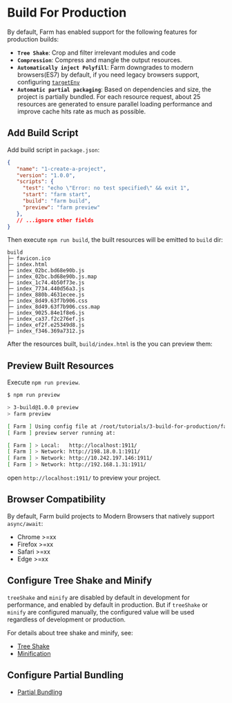 # Build For Production
By default, Farm has enabled support for the following features for production builds:
* **`Tree Shake`**: Crop and filter irrelevant modules and code
* **`Compression`**: Compress and mangle the output resources.
* **`Automatically inject Polyfill`**: Farm downgrades to modern browsers(ES7) by default, if you need legacy browsers support, configuring [`targetEnv`](/docs/config/compilation-options#output-targetenv)
* **`Automatic partial packaging`**: Based on dependencies and size, the project is partially bundled. For each resource request, about 25 resources are generated to ensure parallel loading performance and improve cache hits rate as much as possible.

## Add Build Script
Add build script in `package.json`:
```json title="package.json" {7-8}
{
   "name": "1-create-a-project",
   "version": "1.0.0",
   "scripts": {
     "test": "echo \"Error: no test specified\" && exit 1",
     "start": "farm start",
     "build": "farm build",
     "preview": "farm preview"
   },
   // ...ignore other fields
}
```
Then execute `npm run build`, the built resources will be emitted to `build` dir:

```text
build
├─ favicon.ico
├─ index.html
├─ index_02bc.bd68e90b.js
├─ index_02bc.bd68e90b.js.map
├─ index_1c74.4b50f73e.js
├─ index_7734.440d56a3.js
├─ index_880b.4631ecee.js
├─ index_8d49.63f7b906.css
├─ index_8d49.63f7b906.css.map
├─ index_9025.84e1f8e6.js
├─ index_ca37.f2c276ef.js
├─ index_ef2f.e25349d8.js
├─ index_f346.369a7312.js
```

After the resources built, `build/index.html` is the  you can preview them:

## Preview Built Resources
Execute `npm run preview`.

```sh
$ npm run preview

> 3-build@1.0.0 preview
> farm preview

[ Farm ] Using config file at /root/tutorials/3-build-for-production/farm.config.ts
[ Farm ] preview server running at: 

[ Farm ] > Local:   http://localhost:1911/
[ Farm ] > Network: http://198.18.0.1:1911/
[ Farm ] > Network: http://10.242.197.146:1911/
[ Farm ] > Network: http://192.168.1.31:1911/
```

open `http://localhost:1911/` to preview your project.

## Browser Compatibility
By default, Farm build projects to Modern Browsers that natively support `async/await`:

* Chrome >=xx
* Firefox >=xx
* Safari >=xx
* Edge >=xx

## Configure Tree Shake and Minify
`treeShake` and `minify` are disabled by default in development for performance, and enabled by default in production. But if `treeShake` or `minify` are configured manually, the configured value will be used regardless of development or production.

For details about tree shake and minify, see:
* [Tree Shake](/docs/advanced/tree-shake)
* [Minification](/docs/advanced/minification)

## Configure Partial Bundling
* [Partial Bundling](/docs/features/partial-bundling)
